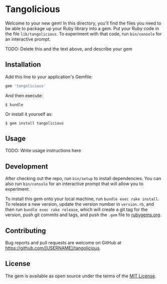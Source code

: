 # Tangolicious

Welcome to your new gem! In this directory, you'll find the files you need to be able to package up your Ruby library into a gem. Put your Ruby code in the file `lib/tangolicious`. To experiment with that code, run `bin/console` for an interactive prompt.

TODO: Delete this and the text above, and describe your gem

## Installation

Add this line to your application's Gemfile:

```ruby
gem 'tangolicious'
```

And then execute:

    $ bundle

Or install it yourself as:

    $ gem install tangolicious

## Usage

TODO: Write usage instructions here

## Development

After checking out the repo, run `bin/setup` to install dependencies. You can also run `bin/console` for an interactive prompt that will allow you to experiment.

To install this gem onto your local machine, run `bundle exec rake install`. To release a new version, update the version number in `version.rb`, and then run `bundle exec rake release`, which will create a git tag for the version, push git commits and tags, and push the `.gem` file to [rubygems.org](https://rubygems.org).

## Contributing

Bug reports and pull requests are welcome on GitHub at https://github.com/[USERNAME]/tangolicious.


## License

The gem is available as open source under the terms of the [MIT License](http://opensource.org/licenses/MIT).

